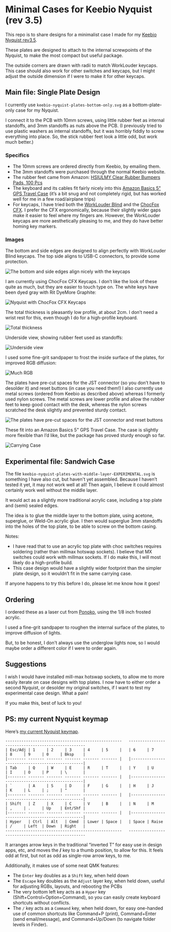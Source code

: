 # Minimal Cases for Keebio Nyquist (rev 3.5)

This repo is to share designs for a minimalist case I made for my [Keebio Nyquist rev3.5](https://keeb.io/collections/nyquist-keyboard-collection/products/nyquist-keyboard). 

These plates are designed to attach to the internal screwpoints of the Nyquist, to make the most compact but useful package.

The outside corners are drawn with radii to match WorkLouder keycaps. This case should also work for other switches and keycaps, but I might adjust the outside dimension if I were to make it for other keycaps.
## Main file: Single Plate Design

I currently use `keebio-nyquist-plates-bottom-only.svg` as a bottom-plate-only case for my Nyquist.

I connect it to the PCB with 10mm screws, using little rubber feet as internal standoffs, and 3mm standoffs as nuts above the PCB. (I previously tried to use plastic washers as internal standoffs, but it was horribly fiddly to screw everything into place. So, the stick rubber feet look a little odd, but work much better.)

### Specifics

- The 10mm screws are ordered directly from Keebio, by emailing them.
- The 3mm standoffs were purchased through the normal Keebio website.
- The rubber feet came from Amazon: [HSIULMY Clear Rubber Bumpers Pads, 100 Pcs](https://www.amazon.com/gp/product/B07NJT6B88)
- The keyboard and its cables fit fairly nicely into this [Amazon Basics 5" GPS Travel Case](https://www.amazon.com/gp/product/B004I5BUSO) (it’s a bit snug and not completely rigid, but has worked well for me in a few road/airplane trips)
- For keycaps, I have tried both the [WorkLouder Blind](https://worklouder.cc/shop/wrk-blind/) and the [ChocFox CFX](https://chosfox.com/products/chocfox-cfx-choc-keycaps). I prefer the CFX ergonomically, because their slightly wider gaps make it easier to feel where my fingers are. However, the WorkLouder keycaps are more aesthetically pleasing to me, and they do have better homing key markers.

### Images

The bottom and side edges are designed to align perfectly with WorkLouder Blind keycaps. The top side aligns to USB-C connectors, to provide some protection.

![The bottom and side edges align nicely with the keycaps](images/worklouder-keycaps-angled-b.jpeg)

I am currently using ChocFox CFX Keycaps. I don’t like the look of these quite as much, but they are easier to touch type on. The white keys have been dyed gray with Rit DyeMore Graphite:

![Nyquist with ChocFox CFX Keycaps](images/cfx-keycaps-b.jpeg)

The total thickness is pleasantly low profile, at about 2cm. I don’t need a wrist rest for this, even though I do for a high-profile keyboard.

![Total thickness](images/thickness.jpeg)

Underside view, showing rubber feet used as standoffs:

![Underside view](images/underside-b.jpeg)

I used some fine-grit sandpaper to frost the inside surface of the plates, for improved RGB diffusion:

![Much RGB](images/RGBs.jpeg)

The plates have pre-cut spaces for the JST connector (so you don’t have to desolder it) and reset buttons (in case you need them!) I also currently use metal screws (ordered from Keebio as described above) whereas I formerly used nylon screws. The metal screws are lower profile and allow the rubber feet to keep good contact with the desk, whereas the nylon screws scratched the desk slightly and prevented sturdy contact.

![The plates have pre-cut spaces for the JST connector and reset buttons](images/jst-connector-hole.jpeg)

These fit into an Amazon Basics 5" GPS Travel Case. The case is slightly more flexible than I’d like, but the package has proved sturdy enough so far.

![Carrying Case](images/case.jpeg)

## Experimental file: Sandwich Case

The file `keebio-nyquist-plates-with-middle-layer-EXPERIMENTAL.svg` is something I have also cut, but haven't yet assembled. Because I haven’t tested it yet, it may not work well at all! Then again, I believe it could almost certainly work well without the middle layer.

It would act as a slightly more traditional acrylic case, including a top plate and (semi) sealed edges.

The idea is to glue the middle layer to the bottom plate, using acetone, superglue, or Weld-On acrylic glue. I then would superglue 3mm standoffs into the holes of the top plate, to be able to screw on the bottom casing.

Notes:

- I have read that to use an acrylic top plate with choc switches requires soldering (rather than millmax hotswap sockets). I believe that MX switches could work with millmax sockets. If I do make this, I will most likely do a high-profile build.
- This case design would have a slightly wider footprint than the simpler plate design, so it wouldn’t fit in the same carrying case.

If anyone happens to try this before I do, please let me know how it goes!

## Ordering

I ordered these as a laser cut from [Ponoko](http://ponoko.com), using the 1/8 inch frosted acrylic.

I used a fine-grit sandpaper to roughen the internal surface of the plates, to improve diffusion of lights.

But, to be honest, I don't always use the underglow lights now, so I would maybe order a different color if I were to order again.

## Suggestions

I wish I would have installed mill-max hotswap sockets, to allow me to more easily iterate on case designs with top plates. I now have to either order a second Nyquist, or desolder my original switches, if I want to test my experimental case design. What a pain!

If you make this, best of luck to you!

## PS: my current Nyquist keymap

Here’s [my current Nyquist keymap](https://github.com/arrowtype/qmk_firmware/blob/3c2cfd5964a2851b123c9dac7152d11af2e1ceb2/keyboards/keebio/nyquist/keymaps/hyper/keymap.c).

```
---------------------------------------------------   ---------------------------------------------------
| Esc/Adj | 1     | 2     | 3     | 4     | 5     |   | 6     | 7     | 8     | 9     | 0     | Bksp    |
|-------- ------- ------- ------- ------- ------- |   |-------------------------------------------------|
| Tab     | Q     | W     | E     | R     | T     |   | Y     | U     | I     | O     | P     | \       |
|-------- ------- ------- ------- ------- ------- |   |-------------------------------------------------|
| `       | A     | S     | D     | F     | G     |   | H     | J     | K     | L     | ;     | "       |
|-------- ------- ------- ------- ------- ------- |   |-------------------------------------------------|
| Shift   | Z     | X     | C     | V     | B     |   | N     | M     | ,     | .     | Up    | Ent/Shf |
|-------- ------- ------- ------- ------- ------- |   |-------------------------------------------------|
| Hyper   | Ctrl  | Alt   | Cmmd  | Lower | Space |   | Space | Raise | /     | Left  | Down  | Right   |
---------------------------------------------------   ---------------------------------------------------
```

It arranges arrow keys in the traditional “inverted T” for easy use in design apps, etc, and moves the **/** key to a thumb position, to allow for this. It feels odd at first, but not as odd as single-row arrow keys, to me.

Additionally, it makes use of some neat QMK features:

- The `Enter` key doubles as a `Shift` key, when held down
- The `Escape` key doubles as the `Adjust` layer key, when held down, useful for adjusting RGBs, layouts, and rebooting the PCBs
- The very bottom left key acts as a `Hyper` key (Shift+Control+Option+Command), so you can easily create keyboard shortcuts without conflicts.
- The `/` key acts as a `Command` key, when held down, for easy one-handed use of common shortcuts like Command+P (print), Command+Enter (send email/message), and Command+Up/Down (to navigate folder levels in Finder).
